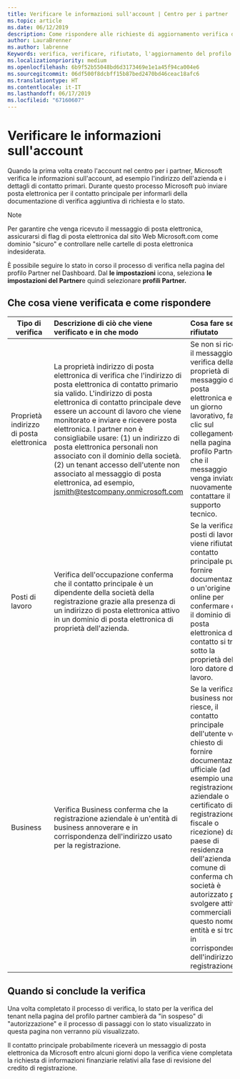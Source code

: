 ```yaml
---
title: Verificare le informazioni sull'account | Centro per i partner
ms.topic: article
ms.date: 06/12/2019
description: Come rispondere alle richieste di aggiornamento verifica da parte di Microsoft
author: LauraBrenner
ms.author: labrenne
Keywords: verifica, verificare, rifiutato, l'aggiornamento del profilo del partner
ms.localizationpriority: medium
ms.openlocfilehash: 6b9f52b55048bd6d3173469e1e1a45f94ca004e6
ms.sourcegitcommit: 06df500f8dcbff15b87bed2470bd46ceac18afc6
ms.translationtype: HT
ms.contentlocale: it-IT
ms.lasthandoff: 06/17/2019
ms.locfileid: "67160607"
---
```

# <a name="verify-your-account-information"></a>Verificare le informazioni sull'account

Quando la prima volta creato l'account nel centro per i partner, Microsoft verifica le informazioni sull'account, ad esempio l'indirizzo dell'azienda e i dettagli di contatto primari. Durante questo processo Microsoft può inviare posta elettronica per il contatto principale per informarli della documentazione di verifica aggiuntiva di richiesta e lo stato. 

>[!Note]
>Per garantire che venga ricevuto il messaggio di posta elettronica, assicurarsi di flag di posta elettronica dal sito Web Microsoft.com come dominio "sicuro" e controllare nelle cartelle di posta elettronica indesiderata.

È possibile seguire lo stato in corso il processo di verifica nella pagina del profilo Partner nel Dashboard. Dal **le impostazioni** icona, seleziona **le impostazioni del Partner**e quindi selezionare **profili Partner.**

## <a name="what-is-verified-and-how-to-respond"></a>Che cosa viene verificata e come rispondere

|**Tipo di verifica**   |**Descrizione di ciò che viene verificato e in che modo**   |**Cosa fare se rifiutato**   |
|----------------------------|:-----------------------------------|:--------------------------------------|
|Proprietà indirizzo di posta elettronica   |La proprietà indirizzo di posta elettronica di verifica che l'indirizzo di posta elettronica di contatto primario sia valido.  L'indirizzo di posta elettronica di contatto principale deve essere un account di lavoro che viene monitorato e inviare e ricevere posta elettronica.  I partner non è consigliabile usare: (1) un indirizzo di posta elettronica personali non associato con il dominio della società. (2) un tenant accesso dell'utente non associato al messaggio di posta elettronica, ad esempio, jsmith@testcompany.onmicrosoft.com   |Se non si riceve il messaggio di verifica della proprietà di messaggio di posta elettronica entro un giorno lavorativo, fare clic sul collegamento nella pagina del profilo Partner a che il messaggio venga inviato nuovamente o contattare il supporto tecnico.|
|Posti di lavoro |Verifica dell'occupazione conferma che il contatto principale è un dipendente della società della registrazione grazie alla presenza di un indirizzo di posta elettronica attivo in un dominio di posta elettronica di proprietà dell'azienda.|Se la verifica di posti di lavoro viene rifiutata, il contatto principale può fornire documentazione o un'origine online per confermare che il dominio di posta elettronica del contatto si trova sotto la proprietà del loro datore di lavoro.|
|Business   |Verifica Business conferma che la registrazione aziendale è un'entità di business annoverare e in corrispondenza dell'indirizzo usato per la registrazione.|Se la verifica di business non riesce, il contatto principale dell'utente verrà chiesto di fornire documentazione ufficiale (ad esempio una registrazione aziendale o certificato di registrazione fiscale o ricezione) dal paese di residenza dell'azienda o comune di conferma che la società è autorizzato per svolgere attività commerciali con questo nome di entità e si trova in corrispondenza dell'indirizzo di registrazione.|

## <a name="when-verification-concludes"></a>Quando si conclude la verifica

Una volta completato il processo di verifica, lo stato per la verifica del tenant nella pagina del profilo partner cambierà da "in sospeso" di "autorizzazione" e il processo di passaggi con lo stato visualizzato in questa pagina non verranno più visualizzato.

Il contatto principale probabilmente riceverà un messaggio di posta elettronica da Microsoft entro alcuni giorni dopo la verifica viene completata la richiesta di informazioni finanziarie relativi alla fase di revisione del credito di registrazione.